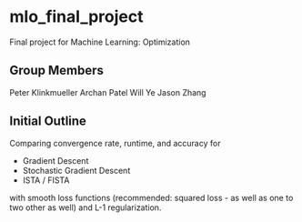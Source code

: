 # mlo_final_project
Final project for Machine Learning: Optimization

## Group Members
Peter Klinkmueller
Archan Patel
Will Ye
Jason Zhang

## Initial Outline
Comparing convergence rate, runtime, and accuracy for
  - Gradient Descent
  - Stochastic Gradient Descent
  - ISTA / FISTA 

with smooth loss functions (recommended: squared loss - as well as one to two other as well) and L-1 regularization.
